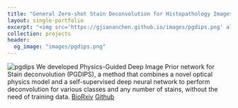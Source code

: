 ```yaml
---
title: "General Zero-shot Stain Deconvolution for Histopathology Images"
layout: single-portfolio
excerpt: "<img src='https://gjiananchen.github.io/images/pgdips.png' alt=''>"
collection: projects
header: 
  og_image: "images/pgdips.png"
---
```


![pgdips](https://gjiananchen.github.io/images/pgdips.png)
We developed Physics-Guided Deep Image Prior network for Stain deconvolution (PGDIPS), a method that combines a novel optical physics model and a self-supervised deep neural network to perform deconvolution for various classes and any number of stains, without the need of training data.
[BioRxiv](https://www.biorxiv.org/) [Github](https://github.com/GJiananChen/PGDIPS)